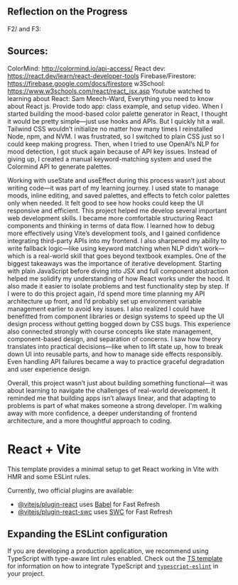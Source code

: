 
## Reflection on the Progress
F2/ and F3:
## Sources:
ColorMind: http://colormind.io/api-access/ 
React dev: https://react.dev/learn/react-developer-tools
Firebase/Firestore: https://firebase.google.com/docs/firestore
w3School: https://www.w3schools.com/react/react_jsx.asp
Youtube watched to learning about React: Sam Meech-Ward, Everything you need to know about React js.
Provide todo app: class example, and setup video.
When I started building the mood-based color palette generator in React, I thought it would be pretty simple—just use hooks and APIs. But I quickly hit a wall. Tailwind CSS wouldn’t initialize no matter how many times I reinstalled Node, npm, and NVM. I was frustrated, so I switched to plain CSS just so I could keep making progress. Then, when I tried to use OpenAI’s NLP for mood detection, I got stuck again because of API key issues. Instead of giving up, I created a manual keyword-matching system and used the Colormind API to generate palettes.

Working with useState and useEffect during this process wasn’t just about writing code—it was part of my learning journey. I used state to manage moods, inline editing, and saved palettes, and effects to fetch color palettes only when needed. It felt good to see how hooks could keep the UI responsive and efficient.
This project helped me develop several important web development skills. I became more comfortable structuring React components and thinking in terms of data flow. I learned how to debug more effectively using Vite’s development tools, and I gained confidence integrating third-party APIs into my frontend. I also sharpened my ability to write fallback logic—like using keyword matching when NLP didn’t work—which is a real-world skill that goes beyond textbook examples.
One of the biggest takeaways was the importance of iterative development. Starting with plain JavaScript before diving into JSX and full component abstraction helped me solidify my understanding of how React works under the hood. It also made it easier to isolate problems and test functionality step by step. If I were to do this project again, I’d spend more time planning my API architecture up front, and I’d probably set up environment variable management earlier to avoid key issues. I also realized I could have benefitted from component libraries or design systems to speed up the UI design process without getting bogged down by CSS bugs.
This experience also connected strongly with course concepts like state management, component-based design, and separation of concerns. I saw how theory translates into practical decisions—like when to lift state up, how to break down UI into reusable parts, and how to manage side effects responsibly. Even handling API failures became a way to practice graceful degradation and user experience design.

Overall, this project wasn’t just about building something functional—it was about learning to navigate the challenges of real-world development. It reminded me that building apps isn’t always linear, and that adapting to problems is part of what makes someone a strong developer. I'm walking away with more confidence, a deeper understanding of frontend architecture, and a more thoughtful approach to coding.



# React + Vite

This template provides a minimal setup to get React working in Vite with HMR and some ESLint rules.

Currently, two official plugins are available:

- [@vitejs/plugin-react](https://github.com/vitejs/vite-plugin-react/blob/main/packages/plugin-react) uses [Babel](https://babeljs.io/) for Fast Refresh
- [@vitejs/plugin-react-swc](https://github.com/vitejs/vite-plugin-react/blob/main/packages/plugin-react-swc) uses [SWC](https://swc.rs/) for Fast Refresh

## Expanding the ESLint configuration

If you are developing a production application, we recommend using TypeScript with type-aware lint rules enabled. Check out the [TS template](https://github.com/vitejs/vite/tree/main/packages/create-vite/template-react-ts) for information on how to integrate TypeScript and [`typescript-eslint`](https://typescript-eslint.io) in your project.
